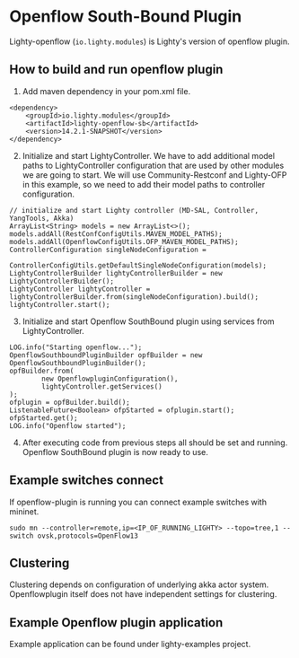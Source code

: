 # Openflow South-Bound Plugin

Lighty-openflow (```io.lighty.modules```)
is Lighty's version of openflow plugin.

## How to build and run openflow plugin

1. Add maven dependency in your pom.xml file.
```
<dependency>
    <groupId>io.lighty.modules</groupId>
    <artifactId>lighty-openflow-sb</artifactId>
    <version>14.2.1-SNAPSHOT</version>
</dependency>
```

2. Initialize and start LightyController. We have to add additional model paths
to LightyController configuration that are used by other modules we are going to start.
We will use Community-Restconf and Lighty-OFP in this example,
so we need to add their model paths to controller configuration.

```
// initialize and start Lighty controller (MD-SAL, Controller, YangTools, Akka)
ArrayList<String> models = new ArrayList<>();
models.addAll(RestConfConfigUtils.MAVEN_MODEL_PATHS);
models.addAll(OpenflowConfigUtils.OFP_MAVEN_MODEL_PATHS);
ControllerConfiguration singleNodeConfiguration =
        ControllerConfigUtils.getDefaultSingleNodeConfiguration(models);
LightyControllerBuilder lightyControllerBuilder = new LightyControllerBuilder();
LightyController lightyController = lightyControllerBuilder.from(singleNodeConfiguration).build();
lightyController.start();
```
3. Initialize and start Openflow SouthBound plugin using services from LightyController.

```
LOG.info("Starting openflow...");
OpenflowSouthboundPluginBuilder opfBuilder = new OpenflowSouthboundPluginBuilder();
opfBuilder.from(
        new OpenflowpluginConfiguration(),
        lightyController.getServices()
);
ofplugin = opfBuilder.build();
ListenableFuture<Boolean> ofpStarted = ofplugin.start();
ofpStarted.get();
LOG.info("Openflow started");
```

4. After executing code from previous steps all should be set and running.
Openflow SouthBound plugin is now ready to use.

## Example switches connect
If openflow-plugin is running you can connect example switches with mininet.

```
sudo mn --controller=remote,ip=<IP_OF_RUNNING_LIGHTY> --topo=tree,1 --switch ovsk,protocols=OpenFlow13
``` 

## Clustering
Clustering depends on configuration of underlying akka actor system.
Openflowplugin itself does not have independent settings for clustering.

## Example Openflow plugin application
Example application can be found under lighty-examples project.
